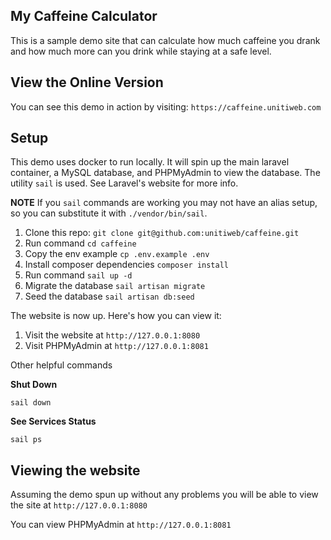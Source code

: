 ## My Caffeine Calculator

This is a sample demo site that can calculate how much caffeine you drank and how much more can you drink while staying at a safe level.

## View the Online Version

You can see this demo in action by visiting: `https://caffeine.unitiweb.com`

## Setup

This demo uses docker to run locally. It will spin up the main laravel container, a MySQL database, and PHPMyAdmin to view the database. The utility `sail` is used. See Laravel's website for more info.

**NOTE** If you `sail` commands are working you may not have an alias setup, so you can substitute it with `./vendor/bin/sail`.

1. Clone this repo: `git clone git@github.com:unitiweb/caffeine.git`
1. Run command `cd caffeine`
1. Copy the env example `cp .env.example .env`
1. Install composer dependencies `composer install`
1. Run command `sail up -d`
1. Migrate the database `sail artisan migrate`
1. Seed the database `sail artisan db:seed`
   
The website is now up. Here's how you can view it:

1. Visit the website at `http://127.0.0.1:8080`
1. Visit PHPMyAdmin at `http://127.0.0.1:8081`

Other helpful commands

**Shut Down**

```shell
sail down
```

**See Services Status**

```shell
sail ps
```

## Viewing the website

Assuming the demo spun up without any problems you will be able to view the site at `http://127.0.0.1:8080`

You can view PHPMyAdmin at `http://127.0.0.1:8081`
